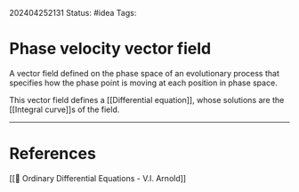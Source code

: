 202404252131
Status: #idea
Tags:

# Phase velocity vector field

A vector field defined on the phase space of an evolutionary process that specifies how the phase point is moving at each position in phase space.

This vector field defines a [[Differential equation]], whose solutions are the [[Integral curve]]s of the field.

___
# References
[[📕 Ordinary Differential Equations - V.I. Arnold]]